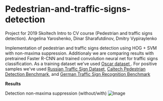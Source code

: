 # Pedestrian-and-traffic-signs-detection
Project for 2019 Skoltech Intro to CV course (Pedestrian and traffic signs detection). Angelina Yaroshenko, Dinar Sharafutdinov, Dmitry Vypiraylenko

Implementation of pedestrian and traffic signs detection using HOG + SVM with non-maxima suppression. Additionaly we are comparing results with pretrained Faster R-CNN and trained convolution neural net for traffic signs classification. As a training dataset we've used <a href="http://oscar.skoltech.ru/"> Oscar dataset </a>. For positive samples we've used <a href="http://graphics.cs.msu.ru/ru/node/1266">Russian Traffic Sign Dataset</a>, <a href="http://www.vision.caltech.edu/Image_Datasets/CaltechPedestrians/">Caltech Pedestrian Detection Benchmark</a>, and <a href="http://benchmark.ini.rub.de/">German Traffic Sign Recognition Benchmark</a>

<b>Results</b>

Detection non-maxima suppression (without/with)
![Image](https://github.com/dinarkino/Pedestrian-and-traffic-signs-detection/blob/master/images/det-non-maxima-suppr.JPG)




